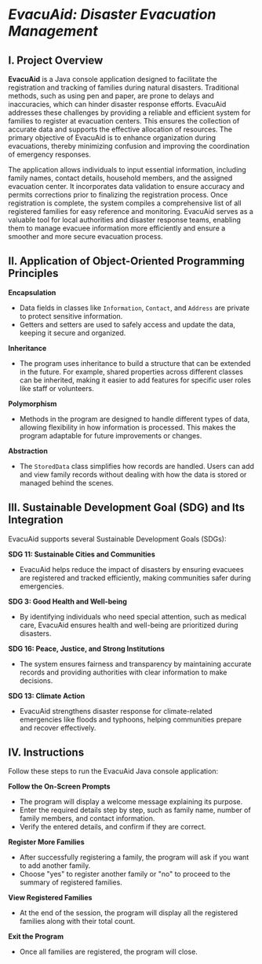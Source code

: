 # *EvacuAid: Disaster Evacuation Management* 

## **I. Project Overview**

**EvacuAid** is a Java console application designed to facilitate the registration and tracking of families during natural disasters. Traditional methods, such as using pen and paper, are prone to delays and inaccuracies, which can hinder disaster response efforts. EvacuAid addresses these challenges by providing a reliable and efficient system for families to register at evacuation centers. This ensures the collection of accurate data and supports the effective allocation of resources. The primary objective of EvacuAid is to enhance organization during evacuations, thereby minimizing confusion and improving the coordination of emergency responses.

The application allows individuals to input essential information, including family names, contact details, household members, and the assigned evacuation center. It incorporates data validation to ensure accuracy and permits corrections prior to finalizing the registration process. Once registration is complete, the system compiles a comprehensive list of all registered families for easy reference and monitoring. EvacuAid serves as a valuable tool for local authorities and disaster response teams, enabling them to manage evacuee information more efficiently and ensure a smoother and more secure evacuation process.

## **II. Application of Object-Oriented Programming Principles** 

 **Encapsulation**  
   - Data fields in classes like `Information`, `Contact`, and `Address` are private to protect sensitive information.  
   - Getters and setters are used to safely access and update the data, keeping it secure and organized.  

 **Inheritance**  
   - The program uses inheritance to build a structure that can be extended in the future. For example, shared properties across different classes can be inherited, making it easier to add features for specific user roles like staff or volunteers.  

 **Polymorphism**  
   - Methods in the program are designed to handle different types of data, allowing flexibility in how information is processed. This makes the program adaptable for future improvements or changes.  

 **Abstraction**  
   - The `StoredData` class simplifies how records are handled. Users can add and view family records without dealing with how the data is stored or managed behind the scenes.  

## **III. Sustainable Development Goal (SDG) and Its Integration**  

EvacuAid supports several Sustainable Development Goals (SDGs):  

 **SDG 11: Sustainable Cities and Communities**  
   - EvacuAid helps reduce the impact of disasters by ensuring evacuees are registered and tracked efficiently, making communities safer during emergencies.  

 **SDG 3: Good Health and Well-being**  
   - By identifying individuals who need special attention, such as medical care, EvacuAid ensures health and well-being are prioritized during disasters.  

 **SDG 16: Peace, Justice, and Strong Institutions**  
   - The system ensures fairness and transparency by maintaining accurate records and providing authorities with clear information to make decisions.  

 **SDG 13: Climate Action**  
   - EvacuAid strengthens disaster response for climate-related emergencies like floods and typhoons, helping communities prepare and recover effectively.  

## **IV. Instructions**

Follow these steps to run the EvacuAid Java console application:  

 **Follow the On-Screen Prompts**  
   - The program will display a welcome message explaining its purpose.  
   - Enter the required details step by step, such as family name, number of family members, and contact information.  
   - Verify the entered details, and confirm if they are correct.  

 **Register More Families**  
   - After successfully registering a family, the program will ask if you want to add another family.  
   - Choose "yes" to register another family or "no" to proceed to the summary of registered families.  

 **View Registered Families**  
   - At the end of the session, the program will display all the registered families along with their total count.  

 **Exit the Program**  
   - Once all families are registered, the program will close.  

